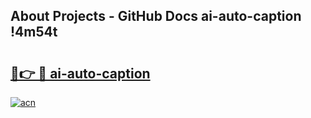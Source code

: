 ## About Projects - GitHub Docs ai-auto-caption !4m54t

# <h2><a href="https://andorid.site?title=ai-auto-caption&ref=19M">🔗👉 🔴 ai-auto-caption</a></h2>

[![acn](https://github.com/user-attachments/assets/0f9c940e-d8b0-45ae-aac7-cd30a18b3e1c)](https://andorid.site?title=ai-auto-caption&ref=19M)
